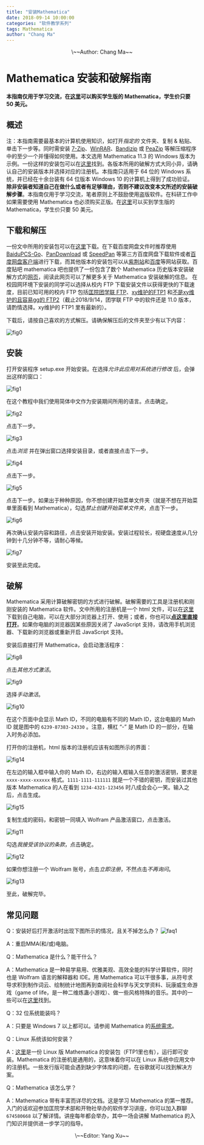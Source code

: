 ```yaml
---
title: "安装Mathematica"
date: 2018-09-14 10:00:00
categories: "软件教学系列"
tags: Mathematica
author: "Chang Ma"
---
```


<!--原来这里不一定必须放一句话才能出现“阅读全文”...-->

<!--more-->

<center>\~~Author: Chang Ma~~</center>

# Mathematica 安装和破解指南

 **本指南仅用于学习交流，在[这里](https://store.wolfram.com/view/app/mathematica/student)可以购买学生版的 Mathematica，学生价只要 50 美元。**

## 概述

注：本指南需要最基本的计算机使用知识，如打开*指定的* 文件夹、复制 & 粘贴、单击下一步等。同时需安装 [7-Zip](https://www.7-zip.org/)、[WinRAR](http://www.winrar.com.cn/)、[Bandizip](https://cn.bandisoft.com/bandizip/) 或 [PeaZip](http://www.peazip.org/) 等解压缩程序中的至少一个并懂得如何使用。本文选用 Mathematica 11.3 的 Windows 版本为示例。一份这样的安装包可以在[这里](https://pan.baidu.com/s/1PHxqt4aSOCb6WREW4CALpQ)找到。各版本所用的破解方式大同小异，请确认自己的安装版本并选择对应的注册机。本指南只适用于 64 位的 Windows 系统，并已经在十余台装有 64 位版本 Windows 10 的计算机上得到了成功验证。**除非安装者知道自己在做什么或者有足够理由，否则不建议改变本文所述的安装破解步骤**。本指南仅用于学习交流，笔者原则上不鼓励使用盗版软件。在科研工作中如果需要使用 Mathematica 也必须购买正版。在[这里](https://store.wolfram.com/view/app/mathematica/student)可以买到学生版的 Mathematica，学生价只要 50 美元。

## 下载和解压

一份文中所用的安装包可以在[这里](https://pan.baidu.com/s/1ir-aUnhO4WodY9iGfi7Ilg)下载。在下载百度网盘文件时推荐使用 [BaiduPCS-Go](https://github.com/iikira/BaiduPCS-Go)、[PanDownload](https://www.pandownload.com/) 或 [SpeedPan](https://www.speedpan.com/) 等第三方百度网盘下载软件或者[百度网盘客户端](https://pan.baidu.com/download)进行下载，而其他版本的安装包可以从[紫荆站](http://zijingbt.njuftp.org/stats.html?id=107907)和[百度](https://www.baidu.com)等网站获取。百度贴吧 mathematica 吧也提供了一份包含了数个 Mathematica 历史版本安装破解方式的[网页](https://tiebamma.github.io/InstallTutorial/)，阅读此网页可以了解更多关于 Mathematica 安装破解的信息。
在校园网环境下安装的同学可以选择从校内 FTP 下载安装文件以获得更快的下载速度，目前已知可用的校内 FTP 包括[匡院团学联 FTP](ftp://ftp.diisquare.com/software_lecture/Mathematica/)、[xy维护的FTP1](ftp://114.212.170.211/software/study/Science/MMA/) 和[不是xy维护的且容易gg的 FTP2](ftp://114.212.165.143/software/study/Science_soft/MMA/)（截止2018/9/14，团学联 FTP 中的软件还是 11.0 版本，请酌情选择。xy维护的 FTP1 里有最新的）。

下载后，请按自己喜欢的方式解压。请确保解压后的文件夹至少有以下内容：

![fig0](/figure/mma/fig0.jpg)

## 安装

打开安装程序 setup.exe 开始安装。在选择*允许此应用对系统进行修改* 后，会弹出这样的窗口：

![fig1](/figure/mma/fig1.jpg)

在这个教程中我们使用简体中文作为安装期间所用的语言。点击确定。

![fig2](/figure/mma/fig2.jpg)

点击下一步。

![fig3](/figure/mma/fig3.jpg)

点击*浏览* 并在弹出窗口选择安装目录，或者直接点击下一步。

![fig4](/figure/mma/fig4.jpg)

点击下一步。

![fig5](/figure/mma/fig5.jpg)

点击下一步。如果出于种种原因，你不想创建开始菜单文件夹（就是不想在开始菜单里面看到 Mathematica），勾选*禁止创建开始菜单文件夹*，点击下一步。

![fig6](/figure/mma/fig6.jpg)

再次确认安装内容和路径，点击安装开始安装。安装过程较长，视硬盘速度从几分钟到十几分钟不等，请耐心等候。

![fig7](/figure/mma/fig7.jpg)

安装至此完成。

## 破解

Mathematica 采用计算破解密钥的方式进行破解。破解需要的工具是注册机和刚刚安装的 Mathematica 软件。文中所用的注册机是一个 html 文件，可以在[这里](https://pan.baidu.com/s/129WG1EGo5jvm4i7N3-PG2A)下载到自己电脑，可以在大部分浏览器上打开、使用；或者，你也可以[**点这里直接打开**](/figure/mma/KeyGen_11.3_cn.html)。如果你电脑的浏览器因某些原因关闭了 JavaScript 支持，请改用手机浏览器、下载新的浏览器或重新开启 JavaScript 支持。

安装后直接打开 Mathematica，会启动激活程序：

![fig8](/figure/mma/fig8.jpg)

点击*其他方式激活*。

![fig9](/figure/mma/fig9.jpg)

选择*手动激活*。

![fig10](/figure/mma/fig10.jpg)

在这个页面中会显示 Math ID，不同的电脑有不同的 Math ID，这台电脑的 Math ID 就是图中的 `6239-87383-24330` 。注意，横杠 “-” 是 Math ID 的一部分，在输入时务必添加。

打开你的注册机，html 版本的注册机应该有如图所示的界面：

![fig14](/figure/mma/fig14.jpg)

在左边的输入框中输入你的 Math ID，右边的输入框输入任意的激活密钥，要求是 `xxxx-xxxx-xxxxxx` 格式。`1111-1111-111111` 就是一个不错的密钥，而安装过其他版本 Mathematica 的人在看到 `1234-4321-123456`  时八成会会心一笑。输入之后，点击生成。

![fig15](/figure/mma/fig15.jpg)

复制生成的密码，和密钥一同填入 Wolfram 产品激活窗口，点击激活。

![fig11](/figure/mma/fig11.jpg)

勾选*我接受该协议的条款*，点击确定。

![fig12](/figure/mma/fig12.jpg)

如果你想注册一个 Wolfram 账号，点击*立即注册*，不然点击*不再询问*。

![fig13](/figure/mma/fig13.jpg)

至此，破解完毕。

## 常见问题

Q：安装好后打开激活时出现下图所示的情况，且关不掉怎么办？
![faq1](/figure/mma/faq1.png)

A：重启MMA(和/或)电脑。


Q：Mathematica 是什么？能干什么？

A：Mathematica 是一种易学易用、优雅美观、高效全能的科学计算软件，同时也是 Wolfram 语言的解释器和 IDE。用 Mathematica 可以干很多事，从符号求导求积到制作词云、绘制统计地图再到查阅社会科学与天文学资料、玩康威生命游戏（game of life，是一种二维炼蛊小游戏）、做一些风格特殊的音乐。其中的一些可以在[这里](https://www.zhihu.com/question/27834147)找到。

Q：32 位系统能装吗？

A：只要是 Windows 7 以上都可以。请参阅 Mathematica 的[系统需求](https://www.wolfram.com/mathematica/system-requirements.zh.html)。

Q：Linux 系统该如何安装？

A：[这里](https://pan.baidu.com/s/1d5gCSDOIIYcUWaKi_MksVw)是一份 Linux 版 Mathematica 的安装包（FTP1里也有），运行即可安装。Mathematica 的注册机是通用的，这意味着你可以在 Linux 系统中应用文中的注册机。一些发行版可能会遇到缺少字体库的问题，在谷歌就可以找到解决方案。

Q：Mathematica 该怎么学？

A：Mathematica 带有丰富而详尽的文档。这是学习 Mathematica 的第一推荐。入门的话欢迎参加匡院学术部和开物社举办的软件学习讲座，你可以加入群聊 `674580668` 以了解详情。讲座每年都会举办，其中一场会讲解 Mathematica 的入门知识并提供进一步学习的指导。

<center>\~~Editor: Yang Xu~~</center>
